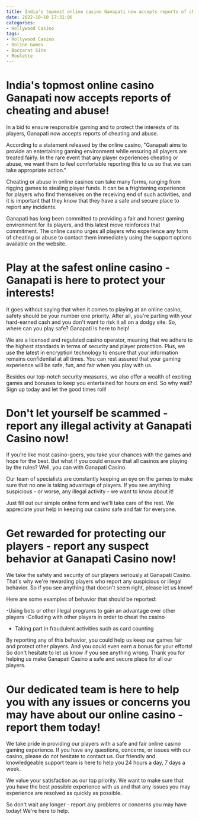 ```yaml
---
title: India's topmost online casino Ganapati now accepts reports of cheating and abuse!
date: 2022-10-10 17:31:06
categories:
- Hollywood Casino
tags:
- Hollywood Casino
- Online Games
- Baccarat Site
- Roulette
---
```



#  India's topmost online casino Ganapati now accepts reports of cheating and abuse!

In a bid to ensure responsible gaming and to protect the interests of its players, Ganapati now accepts reports of cheating and abuse.

According to a statement released by the online casino, "Ganapati aims to provide an entertaining gaming environment while ensuring all players are treated fairly. In the rare event that any player experiences cheating or abuse, we want them to feel comfortable reporting this to us so that we can take appropriate action."

Cheating or abuse in online casinos can take many forms, ranging from rigging games to stealing player funds. It can be a frightening experience for players who find themselves on the receiving end of such activities, and it is important that they know that they have a safe and secure place to report any incidents.

Ganapati has long been committed to providing a fair and honest gaming environment for its players, and this latest move reinforces that commitment. The online casino urges all players who experience any form of cheating or abuse to contact them immediately using the support options available on the website.

#  Play at the safest online casino - Ganapati is here to protect your interests!

It goes without saying that when it comes to playing at an online casino, safety should be your number one priority. After all, you're parting with your hard-earned cash and you don't want to risk it all on a dodgy site. So, where can you play safe? Ganapati is here to help!

We are a licensed and regulated casino operator, meaning that we adhere to the highest standards in terms of security and player protection. Plus, we use the latest in encryption technology to ensure that your information remains confidential at all times. You can rest assured that your gaming experience will be safe, fun, and fair when you play with us.

Besides our top-notch security measures, we also offer a wealth of exciting games and bonuses to keep you entertained for hours on end. So why wait? Sign up today and let the good times roll!

#  Don't let yourself be scammed - report any illegal activity at Ganapati Casino now!

If you're like most casino-goers, you take your chances with the games and hope for the best. But what if you could ensure that all casinos are playing by the rules? Well, you can with Ganapati Casino.

Our team of specialists are constantly keeping an eye on the games to make sure that no one is taking advantage of players. If you see anything suspicious - or worse, any illegal activity - we want to know about it!

Just fill out our simple online form and we'll take care of the rest. We appreciate your help in keeping our casino safe and fair for everyone.

#  Get rewarded for protecting our players - report any suspect behavior at Ganapati Casino now!

We take the safety and security of our players seriously at Ganapati Casino. That's why we're rewarding players who report any suspicious or illegal behavior. So if you see anything that doesn't seem right, please let us know!

Here are some examples of behavior that should be reported:

-Using bots or other illegal programs to gain an advantage over other players
-Colluding with other players in order to cheat the casino
- Taking part in fraudulent activities such as card counting

By reporting any of this behavior, you could help us keep our games fair and protect other players. And you could even earn a bonus for your efforts! So don't hesitate to let us know if you see anything wrong. Thank you for helping us make Ganapati Casino a safe and secure place for all our players.

#  Our dedicated team is here to help you with any issues or concerns you may have about our online casino - report them today!

We take pride in providing our players with a safe and fair online casino gaming experience. If you have any questions, concerns, or issues with our casino, please do not hesitate to contact us. Our friendly and knowledgeable support team is here to help you 24 hours a day, 7 days a week.

We value your satisfaction as our top priority. We want to make sure that you have the best possible experience with us and that any issues you may experience are resolved as quickly as possible.

So don't wait any longer - report any problems or concerns you may have today! We're here to help.